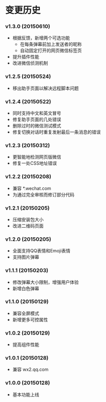 # 变更历史

### v1.3.0 (20150610)

- 根据反馈，新增两个可选功能
  - 在每条弹幕前加上发送者的昵称
  - 自动固定打开的网页微信标签页
- 提升插件性能
- 改进微信侦测机制

### v1.2.5 (20150524)

- 移出助手页面以解决远程脚本问题

### v1.2.4 (20150522)

- 同时支持中文和英文冒号
- 修复助手页面的几处错误
- 删除过时的微信测试模式
- 修复切换对话时重复发射最后一条消息的错误

### v1.2.3 (20150312)

- 更智能地检测网页版微信
- 修复一处CSS地址错误

### v1.2.2 (20150208)

- 兼容 *.wechat.com
- 为通过完全审核而修订部分代码

### v1.2.1 (20150205)

- 压缩安装包大小
- 改进二维码页面

### v1.2.0 (20150205)

- 全面支持QQ表情和Emoji表情
- 支持图片弹幕

### v1.1.1 (20150203)

- 修改弹幕大小限制，增强用户体验
- 新增白色弹幕

### v1.1.0 (20150129)

- 兼容全屏模式
- 新增更多可控属性

### v1.0.2 (20150129)

- 提高组件性能

### v1.0.1 (20150128)

- 兼容 wx2.qq.com

### v1.0.0 (20150128)

- 基本功能上线
